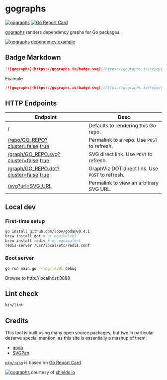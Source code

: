 # gographs

[![gographs](https://gographs.io/badge.svg)](https://gographs.io/repo/github.com/siggy/gographs?cluster=true)
[![Go Report Card](https://goreportcard.com/badge/github.com/siggy/gographs)](https://goreportcard.com/report/github.com/siggy/gographs)

[gographs](https://gographs.io) renders dependency graphs for Go packages.

[![gographs dependency example](https://gographs.io/graph/github.com/siggy/gographs.svg?cluster=true)](https://gographs.io)

## Badge Markdown

```md
[![gographs](https://gographs.io/badge.svg)](https://gographs.io/repo/GO_REPO?[cluster=true|false])
```

Example
```md
[![gographs](https://gographs.io/badge.svg)](https://gographs.io/repo/github.com/siggy/gographs?cluster=true)
```

## HTTP Endpoints

| Endpoint | Desc |
| --- | --- |
| [/](https://gographs.io) | Defaults to rendering this Go repo. |
| [/repo/GO_REPO?cluster=false\|true](https://gographs.io/repo/github.com/siggy/gographs?cluster=true) | Permalink to a repo. Use `POST` to refresh. |
| [/graph/GO_REPO.svg?cluster=false\|true](https://gographs.io/graph/github.com/siggy/gographs.svg?cluster=true) | SVG direct link. Use `POST` to refresh. |
| [/graph/GO_REPO.dot?cluster=false\|true](https://gographs.io/graph/github.com/siggy/gographs.dot?cluster=true) | GraphViz DOT direct link. Use `POST` to refresh. |
| [/svg?url=SVG_URL](https://gographs.io/svg?url=https://upload.wikimedia.org/wikipedia/commons/0/05/Go_Logo_Blue.svg) | Permalink to view an arbitrary SVG URL. |

## Local dev

### First-time setup

```bash
go install github.com/loov/goda@v0.4.1
brew install dot # or equivalent
brew install redis # or equivalent
redis-server /usr/local/etc/redis.conf
```

### Boot server

```bash
go run main.go --log-level debug
```

Browse to http://localhost:8888

## Lint check

```bash
bin/lint
```

## Credits

This tool is built using many open source packages, but two in particular
deserve special mention, as this site is essentially a mashup of them:

- [goda](https://github.com/loov/goda)
- [SVGPan](https://github.com/bumbu/svg-pan-zoom)

[`pkg/repo`](./pkg/repo) is based on [Go Report Card](https://github.com/gojp/goreportcard)

[![gographs](https://gographs.io/badge.svg)](https://gographs.io/repo/github.com/siggy/gographs?cluster=true) courtesy of [shields.io](https://shields.io/)
